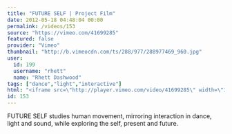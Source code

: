 ```yaml
---
title: "FUTURE SELF | Project Film"
date: 2012-05-18 04:48:04 00:00
permalink: /videos/153
source: "https://vimeo.com/41699285"
featured: false
provider: "Vimeo"
thumbnail: "http://b.vimeocdn.com/ts/288/977/288977469_960.jpg"
user:
  id: 199
  username: "rhett"
  name: "Rhett Dashwood"
tags: ["dance","light","interactive"]
html: "<iframe src=\"http://player.vimeo.com/video/41699285\" width=\"1280\" height=\"720\" frameborder=\"0\" webkitallowfullscreen mozallowfullscreen allowfullscreen></iframe>"
id: 153
---
```


FUTURE SELF studies human movement, mirroring interaction in dance, light and sound, while exploring the self, present and future.